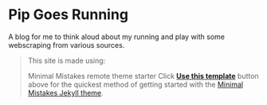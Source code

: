 # Pip Goes Running

A blog for me to think aloud about my running and play with some webscraping from various sources.

> This site is made using:
>
> Minimal Mistakes remote theme starter
> Click [**Use this template**](https://github.com/mmistakes/mm-github-pages-starter/generate) button above for the quickest method of getting started with the [Minimal Mistakes Jekyll theme](https://github.com/mmistakes/minimal-mistakes).
